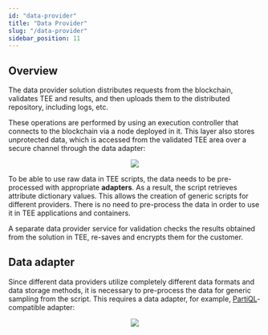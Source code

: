 ```yaml
---
id: "data-provider"
title: "Data Provider"
slug: "/data-provider"
sidebar_position: 11
---
```


## Overview

The data provider solution distributes requests from the blockchain, validates TEE and results, and then uploads them to the distributed repository, including logs, etc.

These operations are performed by using an execution controller that connects to the blockchain via a node deployed in it. This layer also stores unprotected data, which is accessed from the validated TEE area over a secure channel through the data adapter:

<p align="center">
  <img src={require('./images/data-provider-01.png').default} />
</p>

To be able to use raw data in TEE scripts, the data needs to be pre-processed with appropriate **adapters**. As a result, the script retrieves attribute dictionary values. This allows the creation of generic scripts for different providers. There is no need to pre-process the data in order to use it in TEE applications and containers.

A separate data provider service for validation checks the results obtained from the solution in TEE, re-saves and encrypts them for the customer.

## Data adapter

Since different data providers utilize completely different data formats and data storage methods, it is necessary to pre-process the data for generic sampling from the script. This requires a data adapter, for example, [PartiQL](https://partiql.org/)-compatible adapter:

<p align="center">
  <img src={require('./images/data-provider-02.png').default} />
</p>